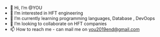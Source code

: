 - 👋 Hi, I’m @YOU
- 👀 I’m interested in HFT engineering
- 🌱 I’m currently learning programming languages, Database , DevOops
- 💞️ I’m looking to collaborate on HFT companies
- 📫 How to reach me - can mail me on you2019end@gmail.com 

<!---
YOU1306/YOU1306 is a ✨ special ✨ repository because its `README.md` (this file) appears on your GitHub profile.
You can click the Preview link to take a look at your changes.
--->
